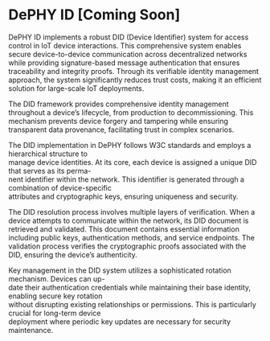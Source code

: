 # DePHY ID \[Coming Soon]

DePHY ID implements a robust DID (Device Identifier) system for access control in IoT device interactions. This comprehensive system enables secure device-to-device communication across decentralized networks while providing signature-based message authentication that ensures traceability and integrity proofs. Through its verifiable identity management approach, the system significantly reduces trust costs, making it an efficient solution for large-scale IoT deployments.

The DID framework provides comprehensive identity management throughout a device’s lifecycle, from production to decommissioning. This mechanism prevents device forgery and tampering while ensuring transparent data provenance, facilitating trust in complex scenarios.

The DID implementation in DePHY follows W3C standards and employs a hierarchical structure to\
manage device identities. At its core, each device is assigned a unique DID that serves as its perma-\
nent identifier within the network. This identifier is generated through a combination of device-specific\
attributes and cryptographic keys, ensuring uniqueness and security.

The DID resolution process involves multiple layers of verification. When a device attempts to communicate within the network, its DID document is retrieved and validated. This document contains essential information including public keys, authentication methods, and service endpoints. The validation process verifies the cryptographic proofs associated with the DID, ensuring the device’s authenticity.

Key management in the DID system utilizes a sophisticated rotation mechanism. Devices can up-\
date their authentication credentials while maintaining their base identity, enabling secure key rotation\
without disrupting existing relationships or permissions. This is particularly crucial for long-term device\
deployment where periodic key updates are necessary for security maintenance.
